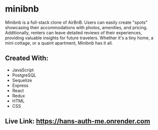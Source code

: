 # minibnb
Minibnb is a full-stack clone of AirBnB. Users can easily create "spots" showcasing their accommodations with photos, amenities, and pricing. Additionally, renters can leave detailed reviews of their experiences, providing valuable insights for future travelers.  Whether it's a tiny home, a mini cottage, or a quaint apartment, Minibnb has it all.


## Created With: 
  - JavaScript
  - PostgreSQL
  - Sequelize
  - Express
  - React
  - Redux
  - HTML
  - CSS

## Live Link: https://hans-auth-me.onrender.com






